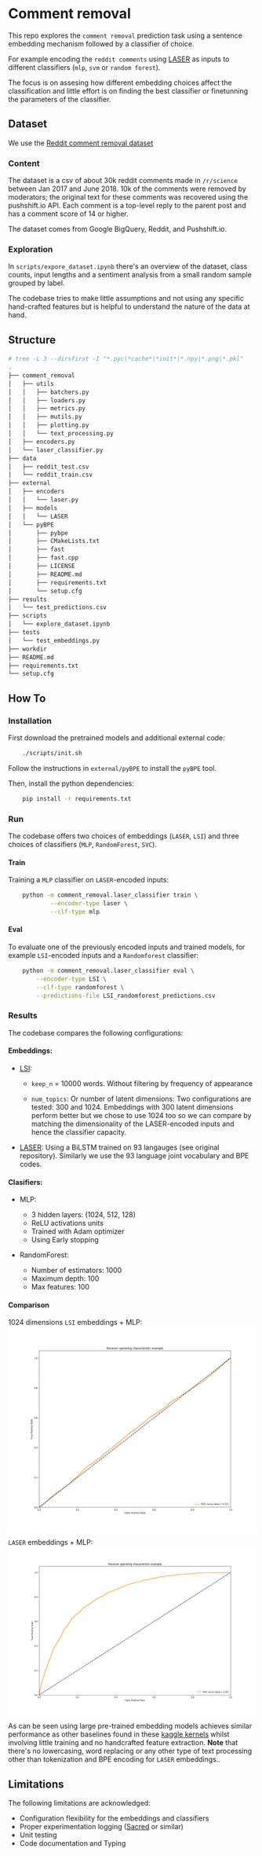 # Comment removal

This repo explores the `comment removal` prediction task using a
sentence embedding mechanism followed by a classifier of choice.

For example encoding the `reddit comments` using
[LASER](https://github.com/facebookresearch/LASER) as inputs to different
classifiers (`mlp`, `svm` or `random forest`).

The focus is on assesing how different embedding choices affect the
classification and little effort is on finding the best classifier or
finetunning the parameters of the classifier.


## Dataset

We use the [Reddit comment removal dataset](https://www.kaggle.com/areeves87/rscience-popular-comment-removal)

### Content
The dataset is a csv of about 30k reddit comments made in `/r/science`
between Jan 2017 and June 2018. 10k of the comments were removed by
moderators; the original text for these comments was recovered using the pushshift.io API.
Each comment is a top-level reply to the parent post and has a comment score of 14 or higher.

The dataset comes from Google BigQuery, Reddit, and Pushshift.io.

### Exploration

In `scripts/expore_dataset.ipynb` there's an overview of the dataset,
class counts, input lengths and a sentiment analysis from a small random sample
grouped by label.

The codebase tries to make little assumptions and not using any specific
hand-crafted features but is helpful to understand the nature
of the data at hand.

## Structure

```bash
# tree -L 3 --dirsfirst -I "*.pyc|*cache*|*init*|*.npy|*.png|*.pkl"
.
├── comment_removal
│   ├── utils
│   │   ├── batchers.py
│   │   ├── loaders.py
│   │   ├── metrics.py
│   │   ├── mutils.py
│   │   ├── plotting.py
│   │   └── text_processing.py
│   ├── encoders.py
│   └── laser_classifier.py
├── data
│   ├── reddit_test.csv
│   └── reddit_train.csv
├── external
│   ├── encoders
│   │   └── laser.py
│   ├── models
│   │   └── LASER
│   └── pyBPE
│       ├── pybpe
│       ├── CMakeLists.txt
│       ├── fast
│       ├── fast.cpp
│       ├── LICENSE
│       ├── README.md
│       ├── requirements.txt
│       └── setup.cfg
├── results
│   └── test_predictions.csv
├── scripts
│   └── explore_dataset.ipynb
├── tests
│   └── test_embeddings.py
├── workdir
├── README.md
├── requirements.txt
└── setup.cfg


```

## How To


### Installation

First download the pretrained models and additional external code:
```bash
    ./scripts/init.sh
```

Follow the instructions in `external/pyBPE` to install the `pyBPE` tool.

Then, install the python dependencies:
```bash
    pip install -r requirements.txt
```

### Run

The codebase offers two choices of embeddings (`LASER`, `LSI`) and three
choices of classifiers (`MLP`, `RandomForest`, `SVC`).

#### Train

Training a `MLP` classifier on `LASER`-encoded inputs:

```bash
    python -m comment_removal.laser_classifier train \
            --encoder-type laser \
            --clf-type mlp
```

#### Eval

To evaluate one of the previously encoded inputs and trained models,
for example `LSI`-encoded inputs and a `Randomforest` classifier:

```bash
    python -m comment_removal.laser_classifier eval \
        --encoder-type LSI \
        --clf-type randomforest \
        --predictions-file LSI_randomforest_predictions.csv
```


### Results

The codebase compares the following configurations:

#### Embeddings:

* [LSI](https://en.wikipedia.org/wiki/Latent_semantic_indexing):
    - `keep_n` = 10000 words. Without filtering by frequency of appearance

    - `num_topics`: Or number of latent dimensions:
      Two configurations are tested: 300 and 1024.
      Embeddings with 300 latent dimensions perform better but we chose to use
      1024 too so we can compare by matching the dimensionality of the LASER-encoded
      inputs and hence the classifier capacity.


* [LASER](https://github.com/facebookresearch/LASER):
    Using a BiLSTM trained on 93 langauges (see original repository).
    Similarly we use the 93 language joint vocabulary and BPE codes.


#### Clasifiers:

* MLP:
    - 3 hidden layers: (1024, 512, 128)
    - ReLU activations units
    - Trained with Adam optimizer
    - Using Early stopping

* RandomForest:
    - Number of estimators: 1000
    - Maximum depth: 100
    - Max features: 100

#### Comparison
1024 dimensions `LSI` embeddings + MLP:
![1024-LSI + MLP](results/LSI-1024_mlp_roc.png)

`LASER` embeddings + MLP:
![LASER + MLP](results/laser_mlp_roc.png)

As can be seen using large pre-trained embedding models achieves similar performance as
other baselines found in these
[kaggle kernels](https://www.kaggle.com/areeves87/rscience-popular-comment-removal/kernels)
whilst involving little training and no handcrafted feature extraction.
**Note** that there's no lowercasing, word replacing or any other
type of text processing other than tokenization and BPE encoding for `LASER` embeddings..


## Limitations

The following limitations are acknowledged:

- Configuration flexibility for the embeddings and classifiers
- Proper experimentation logging ([Sacred](https://github.com/IDSIA/sacred) or similar)
- Unit testing
- Code documentation and Typing
